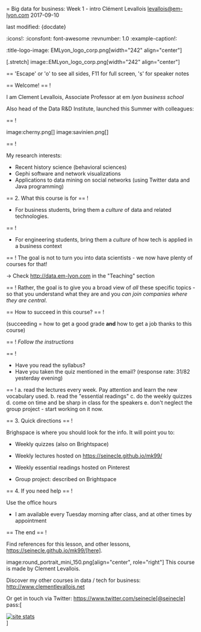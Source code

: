 = Big data for business: Week 1 - intro
Clément Levallois <levallois@em-lyon.com>
2017-09-10

last modified: {docdate}

:icons!:
:iconsfont:   font-awesome
:revnumber: 1.0
:example-caption!:

:title-logo-image: EMLyon_logo_corp.png[width="242" align="center"]

[.stretch]
image::EMLyon_logo_corp.png[width="242" align="center"]


==  'Escape' or 'o' to see all sides, F11 for full screen, 's' for speaker notes


==  Welcome!
==  !

I am Clement Levallois, Associate Professor at em *lyon business school*

Also head of the Data R&D Institute, launched this Summer with colleagues:

==  !

image:cherny.png[] image:savinien.png[]

==  !

My research interests:

- Recent history science (behavioral sciences)
- Gephi software and network visualizations
- Applications to data mining on social networks (using Twitter data and Java programming)

==  2. What this course is for
==  !

- For business students, bring them a *culture* of data and related technologies.

==  !
- For engineering students, bring them a *culture* of how tech is applied in a business context

==  !
The goal is not to turn you into data scientists - we now have plenty of courses for that!

-> Check http://data.em-lyon.com in the "Teaching" section

==  !
Rather, the goal is to give you a broad view of *all* these specific topics - so that you understand what they are and you *can join companies where they are central*.

==  How to succeed in this course?
==  !

(succeeding = how to get a good grade __and__ how to get a job thanks to this course)

==  !
*Follow the instructions*

==  !

- Have you read the syllabus?
- Have you taken the quiz mentioned in the email? (response rate: 31/82 yesterday evening)


==  !
a. read the lectures every week. Pay attention and learn the new vocabulary used.
b. read the "essential readings"
c. do the weekly quizzes
d. come on time and be sharp in class for the speakers
e. don't neglect the group project - start working on it now.

==  3. Quick directions
==  !

Brighspace is where you should look for the info. It will point you to:

- Weekly quizzes (also on Brightspace)
- Weekly lectures hosted on https://seinecle.github.io/mk99/
- Weekly essential readings hosted on Pinterest

- Group project: described on Brightspace


==  4. If you need help
==  !

Use the office hours

- I am available every Tuesday morning after class, and at other times by appointment

==  The end
==  !

Find references for this lesson, and other lessons, https://seinecle.github.io/mk99/[here].

image:round_portrait_mini_150.png[align="center", role="right"]
This course is made by Clement Levallois.

Discover my other courses in data / tech for business: http://www.clementlevallois.net

Or get in touch via Twitter: https://www.twitter.com/seinecle[@seinecle]
pass:[    <!-- Start of StatCounter Code for Default Guide -->
    <script type="text/javascript">
        var sc_project = 11411204;
        var sc_invisible = 1;
        var sc_security = "11411204";
        var scJsHost = (("https:" == document.location.protocol) ?
            "https://secure." : "http://www.");
        document.write("<sc" + "ript type='text/javascript' src='" +
            scJsHost +
            "statcounter.com/counter/counter.js'></" + "script>");
    </script>
    <noscript><div class="statcounter"><a title="site stats"
    href="http://statcounter.com/" target="_blank"><img
    class="statcounter"
    src="//c.statcounter.com/11411204/0/11411204/1/" alt="site
    stats"></a></div></noscript>
    <!-- End of StatCounter Code for Default Guide -->]

